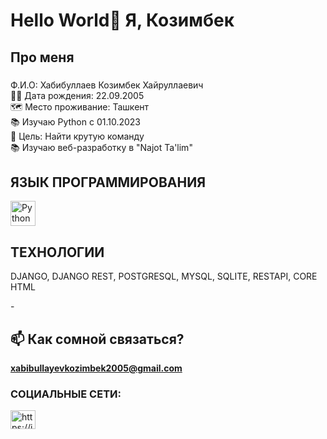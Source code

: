 <h1 align="left">Hello World👋 Я, Козимбек</h1>


###

<h2 align="left"> Про меня</h2>

###

<p align="left">Ф.И.О: Хабибуллаев Козимбек Хайруллаевич<br>👼🏻 Дата рождения: 22.09.2005<br>🗺 Место проживание: Ташкент<br>📚 Изучаю Python с 01.10.2023<br>🎯 Цель: Найти крутую команду<br> 📚 Изучаю веб-разработку в "Najot Ta'lim"</p>

###


<h2 align="left">ЯЗЫК ПРОГРАММИРОВАНИЯ</h2>
<img src="https://cdn.jsdelivr.net/gh/devicons/devicon/icons/python/python-original.svg" height="40" alt="Python logo" />

###

<h2 align="left">ТЕХНОЛОГИИ</h2>
<p> DJANGO, DJANGO REST, POSTGRESQL, MYSQL, SQLITE, RESTAPI, CORE HTML</p>

-<h2 align="left">📫 Как сомной связаться?</h2>**xabibullayevkozimbek2005@gmail.com**


<h3 align="left">СОЦИАЛЬНЫЕ СЕТИ:</h3>
<p align="left">
<a href="https://www.instagram.com/its_homieeee/" target="blank"><img align="center" src="https://raw.githubusercontent.com/rahuldkjain/github-profile-readme-generator/master/src/images/icons/Social/instagram.svg" alt="https://instagram.com/its_homieeee/" height="30" width="40" /></a>
</p>








###



###
